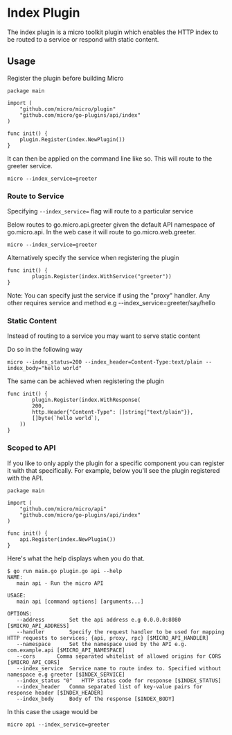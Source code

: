 # Index Plugin

The index plugin is a micro toolkit plugin which enables the HTTP index to be routed to a service or respond with static content.

## Usage

Register the plugin before building Micro

```
package main

import (
	"github.com/micro/micro/plugin"
	"github.com/micro/go-plugins/api/index"
)

func init() {
	plugin.Register(index.NewPlugin())
}
```

It can then be applied on the command line like so. This will route to the greeter service.

```
micro --index_service=greeter
```

### Route to Service

Specifying `--index_service=` flag will route to a particular service

Below routes to go.micro.api.greeter given the default API namespace of go.micro.api. In the web case it will route to go.micro.web.greeter.

```
micro --index_service=greeter
```

Alternatively specify the service when registering the plugin

```
func init() {
        plugin.Register(index.WithService("greeter"))
}
```

Note: You can specify just the service if using the "proxy" handler. Any other requires service and method e.g --index_service=greeter/say/hello

### Static Content

Instead of routing to a service you may want to serve static content

Do so in the following way

```
micro --index_status=200 --index_header=Content-Type:text/plain --index_body="hello world"
```

The same can be achieved when registering the plugin

```
func init() {
        plugin.Register(index.WithResponse(
		200,
		http.Header{"Content-Type": []string{"text/plain"}},
		[]byte(`hello world`),
	))
}
```

### Scoped to API

If you like to only apply the plugin for a specific component you can register it with that specifically. 
For example, below you'll see the plugin registered with the API.

```
package main

import (
	"github.com/micro/micro/api"
	"github.com/micro/go-plugins/api/index"
)

func init() {
	api.Register(index.NewPlugin())
}
```

Here's what the help displays when you do that.

```
$ go run main.go plugin.go api --help
NAME:
   main api - Run the micro API

USAGE:
   main api [command options] [arguments...]

OPTIONS:
   --address 		Set the api address e.g 0.0.0.0:8080 [$MICRO_API_ADDRESS]
   --handler 		Specify the request handler to be used for mapping HTTP requests to services; {api, proxy, rpc} [$MICRO_API_HANDLER]
   --namespace 		Set the namespace used by the API e.g. com.example.api [$MICRO_API_NAMESPACE]
   --cors 		Comma separated whitelist of allowed origins for CORS [$MICRO_API_CORS]
   --index_service 	Service name to route index to. Specified without namespace e.g greeter [$INDEX_SERVICE]
   --index_status "0"	HTTP status code for response [$INDEX_STATUS]
   --index_header 	Comma separated list of key-value pairs for response header [$INDEX_HEADER]
   --index_body 	Body of the response [$INDEX_BODY]

```

In this case the usage would be

```
micro api --index_service=greeter
```
